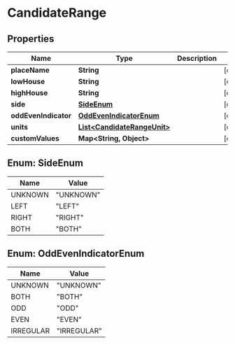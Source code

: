 
# CandidateRange

## Properties
Name | Type | Description | Notes
------------ | ------------- | ------------- | -------------
**placeName** | **String** |  |  [optional]
**lowHouse** | **String** |  |  [optional]
**highHouse** | **String** |  |  [optional]
**side** | [**SideEnum**](#SideEnum) |  |  [optional]
**oddEvenIndicator** | [**OddEvenIndicatorEnum**](#OddEvenIndicatorEnum) |  |  [optional]
**units** | [**List&lt;CandidateRangeUnit&gt;**](CandidateRangeUnit.md) |  |  [optional]
**customValues** | **Map&lt;String, Object&gt;** |  |  [optional]


<a name="SideEnum"></a>
## Enum: SideEnum
Name | Value
---- | -----
UNKNOWN | &quot;UNKNOWN&quot;
LEFT | &quot;LEFT&quot;
RIGHT | &quot;RIGHT&quot;
BOTH | &quot;BOTH&quot;


<a name="OddEvenIndicatorEnum"></a>
## Enum: OddEvenIndicatorEnum
Name | Value
---- | -----
UNKNOWN | &quot;UNKNOWN&quot;
BOTH | &quot;BOTH&quot;
ODD | &quot;ODD&quot;
EVEN | &quot;EVEN&quot;
IRREGULAR | &quot;IRREGULAR&quot;



